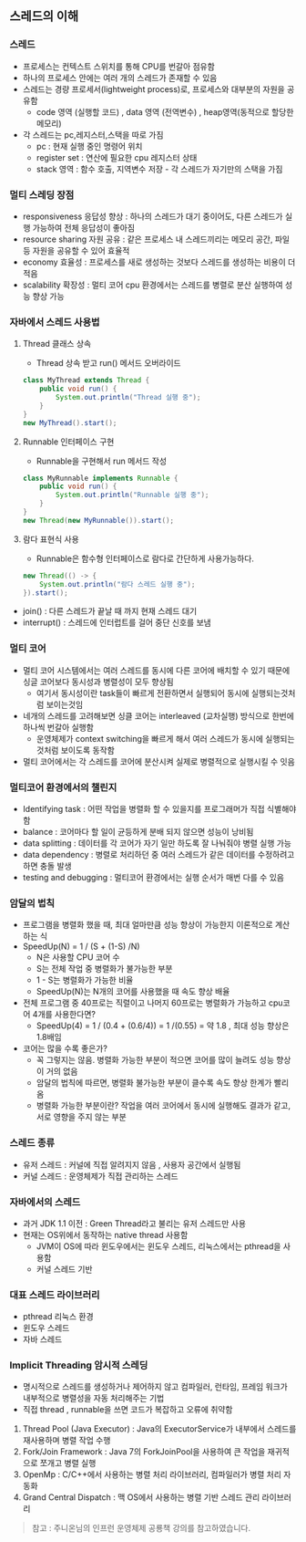 ## 스레드의 이해

### 스레드

- 프로세스는 컨텍스트 스위치를 통해 CPU를 번갈아 점유함
- 하나의 프로세스 안에는 여러 개의 스레드가 존재할 수 있음
- 스레드는 경량 프로세서(lightweight process)로, 프로세스와 대부분의 자원을 공유함
  - code 영역 (실행할 코드) , data 영역 (전역변수) , heap영역(동적으로 할당한 메모리)
- 각 스레드는 pc,레지스터,스택을 따로 가짐
  - pc : 현재 실행 중인 명령어 위치
  - register set : 연산에 필요한 cpu 레지스터 상태
  - stack 영역 : 함수 호출, 지역변수 저장 - 각 스레드가 자기만의 스택을 가짐

### 멀티 스레딩 장점

- responsiveness 응답성 향상 : 하나의 스레드가 대기 중이어도, 다른 스레드가 실행 가능하여 전체 응답성이 좋아짐
- resource sharing 자원 공유 : 같은 프로세스 내 스레드끼리는 메모리 공간, 파일등 자원을 공유할 수 있어 효율적
- economy 효율성 : 프로세스를 새로 생성하는 것보다 스레드를 생성하는 비용이 더 적음
- scalability 확장성 : 멀티 코어 cpu 환경에서는 스레드를 병렬로 분산 실행하여 성능 향상 가능

### 자바에서 스레드 사용법

1. Thread 클래스 상속

   - Thread 상속 받고 run() 메서드 오버라이드

   ```java
   class MyThread extends Thread {
       public void run() {
           System.out.println("Thread 실행 중");
       }
   }
   new MyThread().start();
   ```

2. Runnable 인터페이스 구현

   - Runnable을 구현해서 run 메서드 작성

   ```java
   class MyRunnable implements Runnable {
       public void run() {
           System.out.println("Runnable 실행 중");
       }
   }
   new Thread(new MyRunnable()).start();

   ```

3. 람다 표현식 사용

   - Runnable은 함수형 인터페이스로 람다로 간단하게 사용가능하다.

   ```java
   new Thread(() -> {
       System.out.println("람다 스레드 실행 중");
   }).start();
   ```

- join() : 다른 스레드가 끝날 때 까지 현재 스레드 대기
- interrupt() : 스레드에 인터럽트를 걸어 중단 신호를 보냄

### 멀티 코어

- 멀티 코어 시스템에서는 여러 스레드를 동시에 다른 코어에 배치할 수 있기 때문에 싱글 코어보다 동시성과 병렬성이 모두 향상됨
  - 여기서 동시성이란 task들이 빠르게 전환하면서 실행되어 동시에 실행되는것처럼 보이는것임
- 네개의 스레드를 고려해보면 싱클 코어는 interleaved (교차실행) 방식으로 한번에 하나씩 번갈아 실행함
  - 운영체제가 context switching을 빠르게 해서 여러 스레드가 동시에 실행되는것처럼 보이도록 동작함
- 멀티 코어에서는 각 스레드를 코어에 분산시켜 실제로 병렬적으로 실행시킬 수 잇음

### 멀티코어 환경에서의 챌린지

- Identifying task : 어떤 작업을 병렬화 할 수 있을지를 프로그래머가 직접 식별해야함
- balance : 코어마다 할 일이 균등하게 분배 되지 않으면 성능이 낭비됨
- data splitting : 데이터를 각 코어가 자기 일만 하도록 잘 나눠줘야 병렬 실행 가능
- data dependency : 병렬로 처리하던 중 여러 스레드가 같은 데이터를 수정하려고 하면 충돌 발생
- testing and debugging : 멀티코어 환경에서는 실행 순서가 매번 다를 수 있음

### 암달의 법칙

- 프로그램을 병렬화 했을 때, 최대 얼마만큼 성능 향상이 가능한지 이론적으로 계산하는 식
- SpeedUp(N) = 1 / (S + (1-S) /N)
  - N은 사용할 CPU 코어 수
  - S는 전체 작업 중 병렬화가 불가능한 부분
  - 1 - S는 병렬화가 가능한 비율
  - SpeedUp(N)는 N개의 코어를 사용했을 때 속도 향상 배율
- 전체 프로그램 중 40프로는 직렬이고 나머지 60프로는 병렬화가 가능하고 cpu코어 4개를 사용한다면?
  - SpeedUp(4) = 1 / (0.4 + (0.6/4)) = 1 /(0.55) = 약 1.8 , 최대 성능 향상은 1.8배임
- 코어는 많을 수록 좋은가?
  - 꼭 그렇지는 않음. 병렬화 가능한 부분이 적으면 코어를 많이 늘려도 성능 향상이 거의 없음
  - 암달의 법칙에 따르면, 병렬화 불가능한 부분이 클수록 속도 향상 한계가 빨리 옴
  - 병렬화 가능한 부분이란? 작업을 여러 코어에서 동시에 실행해도 결과가 같고, 서로 영향을 주지 않는 부분

### 스레드 종류

- 유저 스레드 : 커널에 직접 알려지지 않음 , 사용자 공간에서 실행됨
- 커널 스레드 : 운영체제가 직접 관리하는 스레드

### 자바에서의 스레드

- 과거 JDK 1.1 이전 : Green Thread라고 불리는 유저 스레드만 사용
- 현재는 OS위에서 동작하는 native thread 사용함
  - JVM이 OS에 따라 윈도우에서는 윈도우 스레드, 리눅스에서는 pthread을 사용함
  - 커널 스레드 기반

### 대표 스레드 라이브러리

- pthread 리눅스 환경
- 윈도우 스레드
- 자바 스레드

### Implicit Threading 암시적 스레딩

- 명시적으로 스레드를 생성하거나 제어하지 않고 컴파일러, 런타임, 프레임 워크가 내부적으로 병렬성을 자동 처리해주는 기법
- 직접 thread , runnable을 쓰면 코드가 복잡하고 오류에 취약함

1. Thread Pool (Java Executor) : Java의 ExecutorService가 내부에서 스레드를 재사용하며 병렬 작업 수행
2. Fork/Join Framework : Java 7의 ForkJoinPool을 사용하여 큰 작업을 재귀적으로 쪼개고 병렬 실행
3. OpenMp : C/C++에서 사용하는 병렬 처리 라이브러리, 컴파일러가 병렬 처리 자동화
4. Grand Central Dispatch : 맥 OS에서 사용하는 병렬 기반 스레드 관리 라이브러리

> 참고 : 주니온님의 인프런 운영체제 공룡책 강의를 참고하였습니다.
